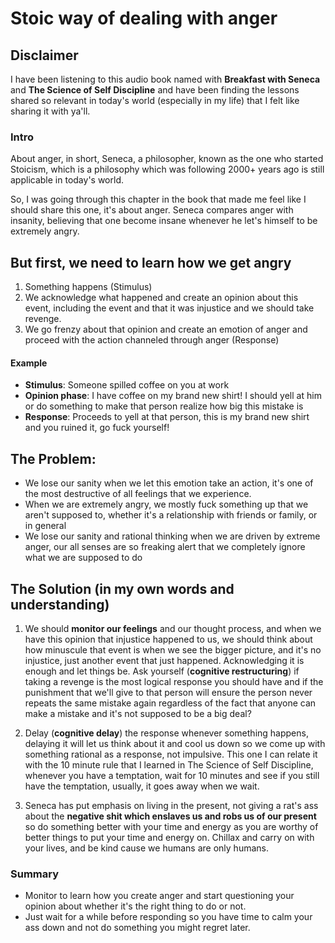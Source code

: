 # Stoic way of dealing with anger

## Disclaimer

I have been listening to this audio book named with **Breakfast with Seneca** and **The Science of Self Discipline** and have been finding the lessons shared so relevant in today's world (especially in my life) that I felt like sharing it with ya'll.

### Intro

About anger, in short, Seneca, a philosopher, known as the one who started Stoicism, which is a philosophy which was following 2000+ years ago is still applicable in today's world.

So, I was going through this chapter in the book that made me feel like I should share this one, it's about anger.
Seneca compares anger with insanity, believing that one become insane whenever he let's himself to be extremely angry.

## But first, we need to learn how we get angry

1. Something happens (Stimulus)
2. We acknowledge what happened and create an opinion about this event, including the event and that it was injustice and we should take revenge.
3. We go frenzy about that opinion and create an emotion of anger and proceed with the action channeled through anger (Response)

#### Example

- **Stimulus**: Someone spilled coffee on you at work
- **Opinion phase**: I have coffee on my brand new shirt! I should yell at him or do something to make that person realize how big this mistake is
- **Response**: Proceeds to yell at that person, this is my brand new shirt and you ruined it, go fuck yourself!

## The Problem:

- We lose our sanity when we let this emotion take an action, it's one of the most destructive of all feelings that we experience.
- When we are extremely angry, we mostly fuck something up that we aren't supposed to, whether it's a relationship with friends or family, or in general
- We lose our sanity and rational thinking when we are driven by extreme anger, our all senses are so freaking alert that we completely ignore what we are supposed to do

## The Solution (in my own words and understanding)

1. We should **monitor our feelings** and our thought process, and when we have this opinion that injustice happened to us, we should think about how minuscule that event is when we see the bigger picture, and it's no injustice, just another event that just happened. Acknowledging it is enough and let things be. Ask yourself (**cognitive restructuring**) if taking a revenge is the most logical response you should have and if the punishment that we'll give to that person will ensure the person never repeats the same mistake again regardless of the fact that anyone can make a mistake and it's not supposed to be a big deal?

2. Delay (**cognitive delay**) the response whenever something happens, delaying it will let us think about it and cool us down so we come up with something rational as a response, not impulsive. This one I can relate it with the 10 minute rule that I learned in The Science of Self Discipline, whenever you have a temptation, wait for 10 minutes and see if you still have the temptation, usually, it goes away when we wait.

3. Seneca has put emphasis on living in the present, not giving a rat's ass about the **negative shit which enslaves us and robs us of our present** so do something better with your time and energy as you are worthy of better things to put your time and energy on. Chillax and carry on with your lives, and be kind cause we humans are only humans.

### Summary

- Monitor to learn how you create anger and start questioning your opinion about whether it's the right thing to do or not.
- Just wait for a while before responding so you have time to calm your ass down and not do something you might regret later.
